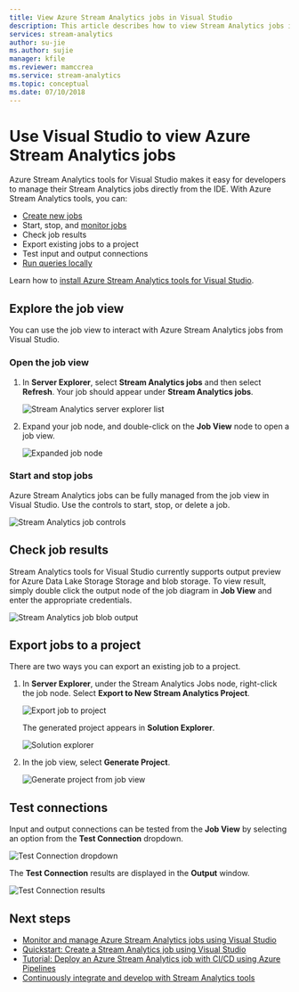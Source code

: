 ```yaml
---
title: View Azure Stream Analytics jobs in Visual Studio
description: This article describes how to view Stream Analytics jobs in Visual Studio.
services: stream-analytics
author: su-jie
ms.author: sujie
manager: kfile
ms.reviewer: mamccrea
ms.service: stream-analytics
ms.topic: conceptual
ms.date: 07/10/2018
---
```


# Use Visual Studio to view Azure Stream Analytics jobs

Azure Stream Analytics tools for Visual Studio makes it easy for developers to manage their Stream Analytics jobs directly from the IDE. With Azure Stream Analytics tools, you can:
- [Create new jobs](stream-analytics-quick-create-vs.md)
- Start, stop, and [monitor jobs](stream-analytics-monitor-jobs-use-vs.md)
- Check job results
- Export existing jobs to a project
- Test input and output connections
- [Run queries locally](stream-analytics-vs-tools-local-run.md)

Learn how to [install Azure Stream Analytics tools for Visual Studio](stream-analytics-tools-for-visual-studio-install.md).

## Explore the job view

You can use the job view to interact with Azure Stream Analytics jobs from Visual Studio.

### Open the job view

1. In **Server Explorer**, select **Stream Analytics jobs** and then select **Refresh**. Your job should appear under **Stream Analytics jobs**.

    ![Stream Analytics server explorer list](./media/stream-analytics-vs-tools/stream-analytics-tools-for-vs-list-jobs-01.png)



2. Expand your job node, and double-click on the **Job View** node to open a job view.
    
   ![Expanded job node](./media/stream-analytics-vs-tools/stream-analytics-tools-for-vs-job-view-01.png)

### Start and stop jobs

Azure Stream Analytics jobs can be fully managed from the job view in Visual Studio. Use the controls to start, stop, or delete a job.
    
   ![Stream Analytics job controls](./media/stream-analytics-vs-tools/azure-stream-analytics-job-view-controls.png)


## Check job results

Stream Analytics tools for Visual Studio currently supports output preview for Azure Data Lake Storage Storage and blob storage. To view result, simply double click the output node of the job diagram in **Job View** and enter the appropriate credentials.

   ![Stream Analytics job blob output](./media/stream-analytics-vs-tools/stream-analytics-blob-preview.png)


## Export jobs to a project

There are two ways you can export an existing job to a project.

1. In **Server Explorer**, under the Stream Analytics Jobs node, right-click the job node. Select **Export to New Stream Analytics Project**.
    
   ![Export job to project](./media/stream-analytics-vs-tools/stream-analytics-tools-for-vs-export-job-01.png)
    
    The generated project appears in **Solution Explorer**.
    
   ![Solution explorer](./media/stream-analytics-vs-tools/stream-analytics-tools-for-vs-export-job-02.png)

2. In the job view, select **Generate Project**.
    
   ![Generate project from job view](./media/stream-analytics-vs-tools/stream-analytics-tools-for-vs-export-job-03.png)

## Test connections

Input and output connections can be tested from the **Job View** by selecting an option from the **Test Connection** dropdown.

   ![Test Connection dropdown](./media/stream-analytics-vs-tools/stream-analytics-test-connection-dropdown.png)

The **Test Connection** results are displayed in the **Output** window.

   ![Test Connection results](./media/stream-analytics-vs-tools/stream-analytics-test-connection-results.png)

## Next steps

* [Monitor and manage Azure Stream Analytics jobs using Visual Studio](stream-analytics-monitor-jobs-use-vs.md)
* [Quickstart: Create a Stream Analytics job using Visual Studio](stream-analytics-quick-create-vs.md)
* [Tutorial: Deploy an Azure Stream Analytics job with CI/CD using Azure Pipelines](stream-analytics-tools-visual-studio-cicd-vsts.md)
* [Continuously integrate and develop with Stream Analytics tools](stream-analytics-tools-for-visual-studio-cicd.md)

